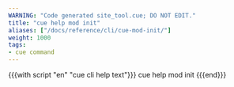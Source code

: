 ```yaml
---
WARNING: "Code generated site_tool.cue; DO NOT EDIT."
title: "cue help mod init"
aliases: ["/docs/reference/cli/cue-mod-init/"]
weight: 1000
tags:
- cue command
---
```


{{{with script "en" "cue cli help text"}}}
cue help mod init
{{{end}}}
